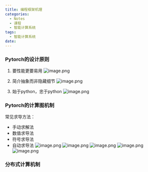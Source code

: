 ```yaml
---
title: 编程框架机理
categories:
  - Notes
  - 课程
  - 智能计算系统
tags:
  - 智能计算系统
date:
---
```

### Pytorch的设计原则
1. 要性能更要易用
![image.png](https://cdn.jsdelivr.net/gh/zhengyangWang1/image@main/img/20240101153815.png)

2. 简介抽象而非隐藏细节
![image.png](https://cdn.jsdelivr.net/gh/zhengyangWang1/image@main/img/20240101153840.png)

3. 始于python，忠于python
![image.png](https://cdn.jsdelivr.net/gh/zhengyangWang1/image@main/img/20240101153906.png)


### Pytorch的计算图机制
常见求导方法：
- 手动求解法
- 数值求导法
- 符号求导法
- 自动求导法
![image.png](https://cdn.jsdelivr.net/gh/zhengyangWang1/image@main/img/20240101154036.png)
![image.png](https://cdn.jsdelivr.net/gh/zhengyangWang1/image@main/img/20240101154049.png)
![image.png](https://cdn.jsdelivr.net/gh/zhengyangWang1/image@main/img/20240101154058.png)
![image.png](https://cdn.jsdelivr.net/gh/zhengyangWang1/image@main/img/20240101154115.png)
![image.png](https://cdn.jsdelivr.net/gh/zhengyangWang1/image@main/img/20240101154144.png)


### 分布式计算机制
